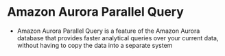 
# Amazon Aurora Parallel Query
- Amazon Aurora Parallel Query is a feature of the Amazon Aurora database that provides faster analytical queries over 
  your current data, without having to copy the data into a separate system